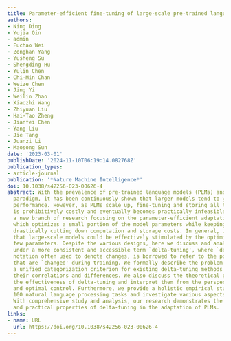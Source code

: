 ```yaml
---
title: Parameter-efficient fine-tuning of large-scale pre-trained language models
authors:
- Ning Ding
- Yujia Qin
- admin
- Fuchao Wei
- Zonghan Yang
- Yusheng Su
- Shengding Hu
- Yulin Chen
- Chi-Min Chan
- Weize Chen
- Jing Yi
- Weilin Zhao
- Xiaozhi Wang
- Zhiyuan Liu
- Hai-Tao Zheng
- Jianfei Chen
- Yang Liu
- Jie Tang
- Juanzi Li
- Maosong Sun
date: '2023-03-01'
publishDate: '2024-11-10T06:19:14.082768Z'
publication_types:
- article-journal
publication: '*Nature Machine Intelligence*'
doi: 10.1038/s42256-023-00626-4
abstract: With the prevalence of pre-trained language models (PLMs) and the pre-training--fine-tuning
  paradigm, it has been continuously shown that larger models tend to yield better
  performance. However, as PLMs scale up, fine-tuning and storing all the parameters
  is prohibitively costly and eventually becomes practically infeasible. This necessitates
  a new branch of research focusing on the parameter-efficient adaptation of PLMs,
  which optimizes a small portion of the model parameters while keeping the rest fixed,
  drastically cutting down computation and storage costs. In general, it demonstrates
  that large-scale models could be effectively stimulated by the optimization of a
  few parameters. Despite the various designs, here we discuss and analyse the approaches
  under a more consistent and accessible term `delta-tuning', where `delta' a mathematical
  notation often used to denote changes, is borrowed to refer to the portion of parameters
  that are `changed' during training. We formally describe the problem and propose
  a unified categorization criterion for existing delta-tuning methods to explore
  their correlations and differences. We also discuss the theoretical principles underlying
  the effectiveness of delta-tuning and interpret them from the perspectives of optimization
  and optimal control. Furthermore, we provide a holistic empirical study on over
  100 natural language processing tasks and investigate various aspects of delta-tuning.
  With comprehensive study and analysis, our research demonstrates the theoretical
  and practical properties of delta-tuning in the adaptation of PLMs.
links:
- name: URL
  url: https://doi.org/10.1038/s42256-023-00626-4
---
```

